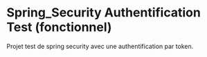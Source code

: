 # Spring_Security Authentification Test (fonctionnel)

Projet test de spring security avec une authentification par token.
